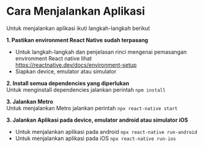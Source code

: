# Cara Menjalankan Aplikasi

Untuk menjalankan aplikasi ikuti langkah-langkah berikut

**1. Pastikan environment React Native sudah terpasang**
- Untuk langkah-langkah dan penjelasan rinci mengenai pemasangan environment React native lihat https://reactnative.dev/docs/environment-setup
- Siapkan device, emulator atau simulator

**2. Install semua dependencies yang diperlukan**  
Untuk menginstall dependencies jalankan perintah ```npm install```

**3. Jalankan Metro**  
Untuk menjalankan Metro jalankan perintah ```npx react-native start```

**3. Jalankan Aplikasi pada device, emulator android atau simulator iOS**  
- Untuk menjalankan aplikasi pada android ```npx react-native run-android```
- Untuk menjalankan aplikasi pada iOS ```npx react-native run-ios```
